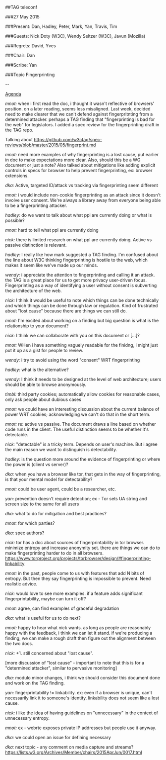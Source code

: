 ##TAG teleconf

###27 May 2015


###Present: Dan, Hadley, Peter, Mark, Yan, Travis, Tim

###Guests: Nick Doty (W3C), Wendy Seltzer (W3C), Javun (Mozilla)

###Regrets: David, Yves

###Chair: Dan

###Scribe: Yan

###Topic Fingerprinting 

--

[Agenda](https://github.com/w3ctag/meetings/blob/gh-pages/2015/telcons/05-27-fingerprinting-redux-agenda.md)

*mnot:* when i first read the doc, i thought it wasn't reflective of browsers' position. on a later reading, seems less misaligned. Last week, decided need to make clearer that we can't defend against fingerpritnting from a determined attacker. perhaps a TAG finding that "fingerprinting is bad for the web" for legislators. I added a spec review for the fingerprinting draft in the TAG repo.

Talking about https://github.com/w3ctag/spec-reviews/blob/master/2015/05/fingerprint.md

*mnot:* need more examples of why fingerprinting is a lost cause, put earlier in doc to make expectations more clear. Also, should this be a WG document or just a note? Also talked about mitigations like adding explicit controls in specs for browser to help prevent fingerprinting, ex: browser extensions. 


*dka:* Active, targeted ID/attack vs tracking via fingerprinting seem different

*mnot:* i would include non-cookie fingerprinting as an attack since it doesn't involve user consent. We're always a library away from everyone being able to be a fingerprinting attacker.

*hadley:* do we want to talk about what ppl are currently doing or what is possible?

*mnot:* hard to tell what ppl are currently doing

*nick:* there is limited research on what ppl are currently doing. Active vs passive distinction is relevant.

*hadley:* I really like how mark suggested a TAG finding. I'm confused about the line about W3C thinking fingerprinting is hostile to the web, which makes it seem like we've made up our minds.

*wendy:* i appreciate the attention to fingerprinting and calling it an attack. the TAG is a great place for us to get more privacy user-driven focus. Fingerprinting as a way of identifying a user without consent is subverting the architecture of the web.

*nick:* I think it would be useful to note which things can be done technically and which things can be done through law or regulation. Kind of frustrated about "lost cause" because there are things we can still do.

*mnot:* I'm excited about working on a finding but big question is what is the relationship to your document?

*nick:* I think we can collaborate with you on this document or [...]?

*mnot:* WHen i have something vaguely readable for the finidng, i might just put it up as a gist for people to review.

*wendy:* i try to avoid using the word "consent" WRT fingerprinting

*hadley:* what is the alternative?

*wendy:* I think it needs to be designed at the level of web architecture; users should be able to browse anonymously.

*timbl:* third party cookies; automatically allow cookies for reasonable cases, only ask people about dubious cases

*mnot:* we could have an interesting discussion about the current balance of power WRT cookies; acknowledging we can't do that in the short term. 

*mnot:* re: active vs passive. The document draws a line based on whether code runs in the client. The useful distinction seems to be whether it's detectable.

*nick:* "detectable" is a tricky term. Depends on user's machine. But i agree the main reason we want to distinguish is detectability.

*hadley:* is the question more around the evidence of fingerprinting or where the power is (client vs server)?

*dka:* when you have a browser like tor, that gets in the way of fingerprinting, is that your mental model for detectability?

*mnot:* could be user agent, could be a researcher, etc.

*yan:* prevention doesn't require detection; ex - Tor sets UA string and screen size to the same for all users

*dka:* what to do for mitigation and best practices?

*mnot:* for which parties?

*dka:* spec authors?

*nick:* tor has a doc about sources of fingerprintability in tor browser. minimize entropy and increase anonymity set. there are things we can do to make fingerprinting harder to do in all browsers.  https://www.torproject.org/projects/torbrowser/design/#fingerprinting-linkability

*mnot:* in the past, people come to us with features that add N bits of entropy. But then they say fingerprinting is impossible to prevent. Need realistic advice.

*nick:* would love to see more examples. if a feature adds significant fingerprintability, maybe can turn it off?

*mnot:* agree, can find examples of graceful degradation

*dka:* what is useful for us to do next?

*mnot:* happy to hear what nick wants. as long as people are reasonably happy with the feedback, i think we can let it stand. if we're producing a finding, we can make  a rough draft then figure out the alignment between the two docs.

*nick:* +1. still concerned about "lost cause". 

[more discussion of "lost cause" - important to note that this is for a "determined attacker", similar to pervasive monitoring]

*dka:* modulo minor changes, i think we should consider this document done and work on the TAG finding.

*yan:* fingerprintability != linkability. ex: even if a browser is unique, can't necessarily link it to someone's identity. linkability does not seem like a lost cause.

*nick:* i like the idea of having guidelines on "unnecessary" in the context of unnecessary entropy.

*mnot:* ex - webrtc exposes private IP addresses but people use it anyway.

*dka:* we could open an issue for defining necessary

*dka:* next topic - any comment on media capture and streams? https://lists.w3.org/Archives/Member/chairs/2015AprJun/0017.html



